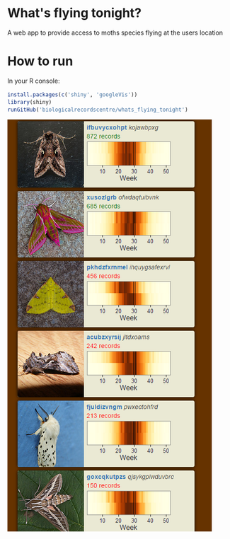 # What's flying tonight?
A web app to provide access to moths species flying at the users location

# How to run

In your R console:

```r
install.packages(c('shiny', 'googleVis'))
library(shiny)
runGitHub('biologicalrecordscentre/whats_flying_tonight')
```

![Preview](preview.png)